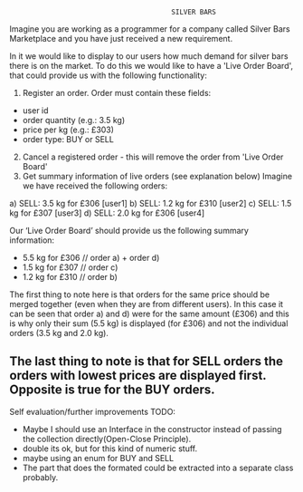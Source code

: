                                             SILVER BARS
Imagine you are working as a programmer for a company called Silver Bars Marketplace and you have just received a new requirement.

In it we would like to display to our users how much demand for silver bars there is on the market.
To do this we would like to have a &#39;Live Order Board&#39;, that could provide us with the following functionality:

1) Register an order. Order must contain these fields:
- user id
- order quantity (e.g.: 3.5 kg)
- price per kg (e.g.: £303)
- order type: BUY or SELL

2) Cancel a registered order - this will remove the order from &#39;Live Order Board&#39;
3) Get summary information of live orders (see explanation below)
Imagine we have received the following orders:

a) SELL: 3.5 kg for £306 [user1]
b) SELL: 1.2 kg for £310 [user2]
c) SELL: 1.5 kg for £307 [user3]
d) SELL: 2.0 kg for £306 [user4]

Our ‘Live Order Board’ should provide us the following summary information:

- 5.5 kg for £306 // order a) + order d)
- 1.5 kg for £307 // order c)
- 1.2 kg for £310 // order b)

The first thing to note here is that orders for the same price should be merged together (even when they are from different users). 
In this case it can be seen that order a) and d) were for the same amount (£306) and this is why only their sum (5.5 kg) is displayed
(for £306) and not the individual orders (3.5 kg and 2.0 kg).

The last thing to note is that for SELL orders the orders with lowest prices are displayed first.
Opposite is true for the BUY orders.
------------------------------------------------------------------------------------------------------------------------------
Self evaluation/further improvements TODO:

- Maybe I should use an Interface in the constructor instead of passing the collection directly(Open-Close Principle). 
- double its ok, but for this kind of numeric stuff.
- maybe using an enum for BUY and SELL
- The part that does the formated could be extracted into a separate class probably.
